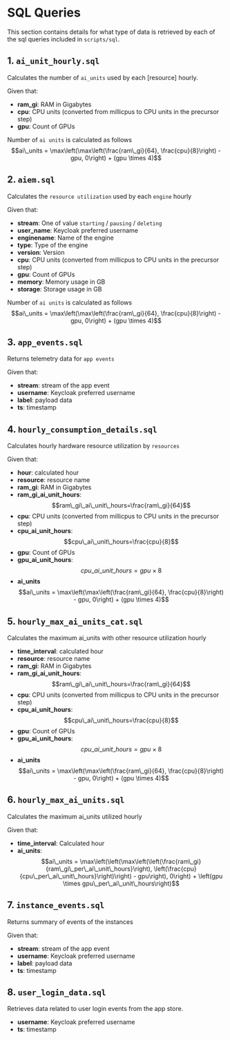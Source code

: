 # SQL Queries

This section contains details for what type of data is retrieved by each of the sql queries included in `scripts/sql`.

## 1. `ai_unit_hourly.sql`

Calculates the number of `ai_units` used by each [resource] hourly.

Given that:
- **ram_gi**: RAM in Gigabytes
- **cpu**: CPU units (converted from millicpus to CPU units in the precursor step)
- **gpu**: Count of GPUs

Number of `ai units` is calculated as follows
$$ai\_units = \max\left(\max\left(\frac{ram\_gi}{64}, \frac{cpu}{8}\right) - gpu, 0\right) + (gpu \times 4)$$ 

## 2. `aiem.sql`

Calculates the `resource utilization` used by each `engine` hourly

Given that:
- **stream**: One of value `starting` / `pausing` / `deleting`
- **user_name**: Keycloak preferred username
- **enginename**: Name of the engine
- **type**: Type of the engine
- **version**: Version
- **cpu**: CPU units (converted from millicpus to CPU units in the precursor step)
- **gpu**: Count of GPUs
- **memory**: Memory usage in GB
- **storage**: Storage usage in GB

Number of `ai units` is calculated as follows
$$ai\_units = \max\left(\max\left(\frac{ram\_gi}{64}, \frac{cpu}{8}\right) - gpu, 0\right) + (gpu \times 4)$$ 

## 3. `app_events.sql`

Returns telemetry data for `app events`

Given that:
- **stream**: stream of the app event
- **username**: Keycloak preferred username
- **label**: payload data
- **ts**: timestamp

## 4. `hourly_consumption_details.sql`

Calculates hourly hardware resource utilization by `resources`

Given that:
- **hour**: calculated hour
- **resource**: resource name
- **ram_gi**: RAM in Gigabytes
- **ram_gi_ai_unit_hours**: $$ram\_gi\_ai\_unit\_hours=\frac{ram\_gi}{64}$$
- **cpu**: CPU units (converted from millicpus to CPU units in the precursor step)
- **cpu_ai_unit_hours**: $$cpu\_ai\_unit\_hours=\frac{cpu}{8}$$
- **gpu**: Count of GPUs
- **gpu_ai_unit_hours**: $$cpu\_ai\_unit\_hours={gpu}\times{8}$$
- **ai_units** $$ai\_units = \max\left(\max\left(\frac{ram\_gi}{64}, \frac{cpu}{8}\right) - gpu, 0\right) + (gpu \times 4)$$ 

## 5. `hourly_max_ai_units_cat.sql`

Calculates the maximum ai_units with other resource utilization hourly

- **time_interval**: calculated hour
- **resource**: resource name
- **ram_gi**: RAM in Gigabytes
- **ram_gi_ai_unit_hours**: $$ram\_gi\_ai\_unit\_hours=\frac{ram\_gi}{64}$$
- **cpu**: CPU units (converted from millicpus to CPU units in the precursor step)
- **cpu_ai_unit_hours**: $$cpu\_ai\_unit\_hours=\frac{cpu}{8}$$
- **gpu**: Count of GPUs
- **gpu_ai_unit_hours**: $$cpu\_ai\_unit\_hours={gpu}\times{8}$$
- **ai_units** $$ai\_units = \max\left(\max\left(\frac{ram\_gi}{64}, \frac{cpu}{8}\right) - gpu, 0\right) + (gpu \times 4)$$ 

## 6. `hourly_max_ai_units.sql`

Calculates the maximum ai_units utilized hourly

Given that:

- **time_interval**: Calculated hour
- **ai_units**:
$$ai\_units = \max\left(\left(\max\left(\left(\frac{ram\_gi} {ram\_gi\_per\_ai\_unit\_hours}\right), \left(\frac{cpu}{cpu\_per\_ai\_unit\_hours}\right)\right) - gpu\right), 0\right) + \left(gpu \times gpu\_per\_ai\_unit\_hours\right)$$ 

## 7. `instance_events.sql`

Returns summary of events of the instances

Given that:
- **stream**: stream of the app event
- **username**: Keycloak preferred username
- **label**: payload data
- **ts**: timestamp

## 8. `user_login_data.sql`

Retrieves data related to user login events from the app store.

- **username**: Keycloak preferred username
- **ts**: timestamp
